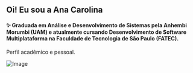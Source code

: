 ## Oi! Eu sou a Ana Carolina 

#### ✨ Graduada em Análise e Desenvolvimento de Sistemas pela Anhembi Morumbi (UAM) e atualmente cursando Desenvolvimento de Software Multiplataforma na Faculdade de Tecnologia de São Paulo (FATEC).

Perfil acadêmico e pessoal.

![Image](https://github.com/user-attachments/assets/5dcc2881-163c-4e88-ae26-3ba752f4ae67)


